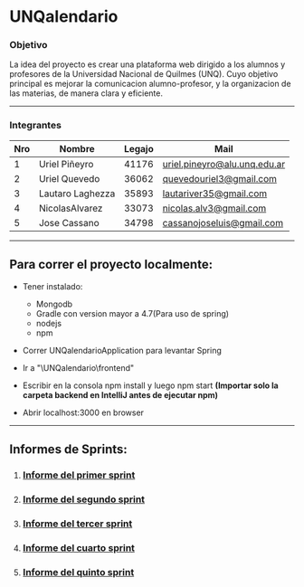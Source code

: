 # UNQalendario

### Objetivo
La idea del proyecto es crear una plataforma web dirigido a los alumnos y profesores de la Universidad Nacional de Quilmes (UNQ). Cuyo objetivo principal es mejorar la comunicacion alumno-profesor, y la organizacion de las materias, de manera clara y eficiente. 

---

### Integrantes

Nro | Nombre       		| Legajo | Mail
----|-------------------|--------|------
1   |Uriel Piñeyro      |41176  |uriel.pineyro@alu.unq.edu.ar
2   |Uriel Quevedo 		|  36062 |quevedouriel3@gmail.com
3   |Lautaro Laghezza	|  35893  |lautariver35@gmail.com
4   |NicolasAlvarez		|  33073 |nicolas.alv3@gmail.com
5   | Jose Cassano 		|  34798 |cassanojoseluis@gmail.com

----
## Para correr el proyecto localmente:
- Tener instalado: 
    - Mongodb 
    - Gradle con version mayor a 4.7(Para uso de spring) 
    - nodejs 
    - npm
    
- Correr UNQalendarioApplication para levantar Spring

- Ir a "\UNQalendario\frontend"
- Escribir en la consola npm install y luego npm start **(Importar solo la carpeta backend en IntelliJ antes de ejecutar npm)**
- Abrir localhost:3000 en browser

----

## Informes de Sprints:

1. ### [Informe del primer sprint](Informes/InformePrimerSprint.md)

2. ### [Informe del segundo sprint](Informes/InformeSegundoSprint.md)

3. ### [Informe del tercer sprint](Informes/InformeTercerSprint.md)

4. ### [Informe del cuarto sprint](Informes/InformeCuartoSprint.md)

5. ### [Informe del quinto sprint](Informes/InformeQuintoSprint.md)
